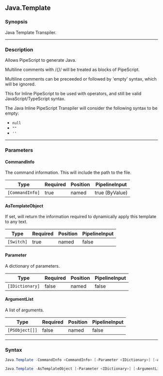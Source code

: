 Java.Template
-------------




### Synopsis
Java Template Transpiler.



---


### Description

Allows PipeScript to generate Java.

Multiline comments with /*{}*/ will be treated as blocks of PipeScript.

Multiline comments can be preceeded or followed by 'empty' syntax, which will be ignored.

This for Inline PipeScript to be used with operators, and still be valid JavaScript/TypeScript syntax. 

The Java Inline PipeScript Transpiler will consider the following syntax to be empty:

* ```null```
* ```""```
* ```''```



---


### Parameters
#### **CommandInfo**

The command information.  This will include the path to the file.






|Type           |Required|Position|PipelineInput |
|---------------|--------|--------|--------------|
|`[CommandInfo]`|true    |named   |true (ByValue)|



#### **AsTemplateObject**

If set, will return the information required to dynamically apply this template to any text.






|Type      |Required|Position|PipelineInput|
|----------|--------|--------|-------------|
|`[Switch]`|true    |named   |false        |



#### **Parameter**

A dictionary of parameters.






|Type           |Required|Position|PipelineInput|
|---------------|--------|--------|-------------|
|`[IDictionary]`|false   |named   |false        |



#### **ArgumentList**

A list of arguments.






|Type          |Required|Position|PipelineInput|
|--------------|--------|--------|-------------|
|`[PSObject[]]`|false   |named   |false        |





---


### Syntax
```PowerShell
Java.Template -CommandInfo <CommandInfo> [-Parameter <IDictionary>] [-ArgumentList <PSObject[]>] [<CommonParameters>]
```
```PowerShell
Java.Template -AsTemplateObject [-Parameter <IDictionary>] [-ArgumentList <PSObject[]>] [<CommonParameters>]
```


